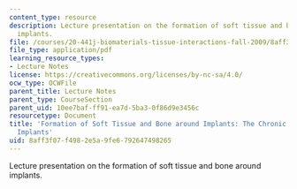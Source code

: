 ```yaml
---
content_type: resource
description: Lecture presentation on the formation of soft tissue and bone around
  implants.
file: /courses/20-441j-biomaterials-tissue-interactions-fall-2009/8aff3f07f4982e5a9fe6792647498265_MIT20_441JF09_lec03b_ms.pdf
file_type: application/pdf
learning_resource_types:
- Lecture Notes
license: https://creativecommons.org/licenses/by-nc-sa/4.0/
ocw_type: OCWFile
parent_title: Lecture Notes
parent_type: CourseSection
parent_uid: 10ee7baf-ff91-ea7d-5ba3-0f86d9e3456c
resourcetype: Document
title: 'Formation of Soft Tissue and Bone around Implants: The Chronic Response to
  Implants'
uid: 8aff3f07-f498-2e5a-9fe6-792647498265
---
```

Lecture presentation on the formation of soft tissue and bone around implants.